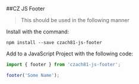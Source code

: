 ##CZ JS Footer

> This should be used in the following manner

Install with the command:
```
npm install --save czach81-js-footer
```

Add to a JavaScript Project with the following code:

```javascript
import { footer } from 'czach81-js-footer';

footer('Some Name');
```

